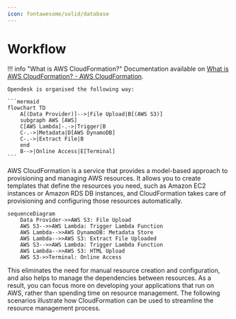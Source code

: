 ```yaml
---
icon: fontawesome/solid/database
---
```


# Workflow

!!! info "What is AWS CloudFormation?"
    Documentation available on [What is AWS CloudFormation? - AWS CloudFormation](https://docs.aws.amazon.com/AWSCloudFormation/latest/UserGuide/Welcome.html).

    Opendesk is organised the following way:

    ```mermaid
    flowchart TD
        A[(Data Provider)]-->|File Upload|B[(AWS S3)]
        subgraph AWS [AWS]
        C[AWS Lambda]-.->|Trigger|B
        C-.->|Metadata|D[AWS DynamoDB]
        C-.->|Extract File|B
        end
        B-->|Online Access|E[Terminal]
    ```

AWS CloudFormation is a service that provides a model-based approach to provisioning and managing AWS resources. It allows you to create templates that define the resources you need, such as Amazon EC2 instances or Amazon RDS DB instances, and CloudFormation takes care of provisioning and configuring those resources automatically. 

```mermaid
sequenceDiagram
    Data Provider->>AWS S3: File Upload
    AWS S3-->>AWS Lambda: Trigger Lambda Function
    AWS Lambda-->>AWS DynamoDB: Metadata Store
    AWS Lambda-->>AWS S3: Extract File Uploaded
    AWS S3-->>AWS Lambda: Trigger Lambda Function
    AWS Lambda-->>AWS S3: HTML Upload
    AWS S3->>Terminal: Online Access
```

This eliminates the need for manual resource creation and configuration, and also helps to manage the dependencies between resources. As a result, you can focus more on developing your applications that run on AWS, rather than spending time on resource management. The following scenarios illustrate how CloudFormation can be used to streamline the resource management process.
